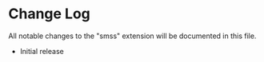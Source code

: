 # Change Log

All notable changes to the "smss" extension will be documented in this file.

- Initial release